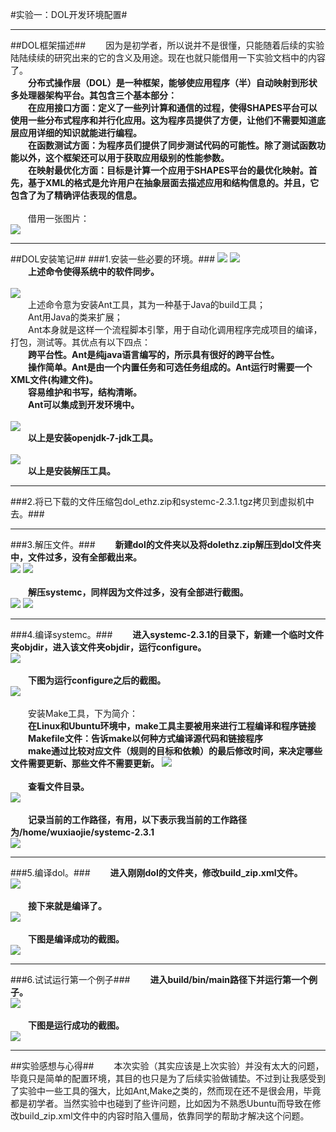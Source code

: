 #实验一：DOL开发环境配置#
***
##DOL框架描述##
&emsp;&emsp;因为是初学者，所以说并不是很懂，只能随着后续的实验陆陆续续的研究出来的它的含义及用途。现在也就只能借用一下实验文档中的内容了。
<br>
**&emsp;&emsp;分布式操作层（DOL）是一种框架，能够使应用程序（半）自动映射到形状多处理器架构平台。其包含三个基本部分：
<br>
&emsp;&emsp;在应用接口方面：定义了一些列计算和通信的过程，使得SHAPES平台可以使用一些分布式程序和并行化应用。这为程序员提供了方便，让他们不需要知道底层应用详细的知识就能进行编程。 
<br>
&emsp;&emsp;在函数测试方面：为程序员们提供了同步测试代码的可能性。除了测试函数功能以外，这个框架还可以用于获取应用级别的性能参数。
<br> 
&emsp;&emsp;在映射最优化方面：目标是计算一个应用于SHAPES平台的最优化映射。首先，基于XML的格式是允许用户在抽象层面去描述应用和结构信息的。并且，它包含了为了精确评估表现的信息。**
<br><br>
&emsp;&emsp;借用一张图片：<br>
<img src="https://cloud.githubusercontent.com/assets/22441228/19221651/1b540b94-8e7a-11e6-8a0c-b5574beef662.png">
***
##DOL安装笔记##
###1.安装一些必要的环境。###
<img src="https://cloud.githubusercontent.com/assets/22441228/19221918/0af9c68a-8e7f-11e6-83c0-9b37f88984e4.png">
<img src="https://cloud.githubusercontent.com/assets/22441228/19221925/397af178-8e7f-11e6-9add-066a19e24ed4.png"><br>
**&emsp;&emsp;上述命令使得系统中的软件同步。**
<br><br>
<img src="https://cloud.githubusercontent.com/assets/22441228/19221933/63fc8f74-8e7f-11e6-878e-7c7faaea9ae7.png"><br>
&emsp;&emsp;上述命令意为安装Ant工具，其为一种基于Java的build工具；<br>
&emsp;&emsp;Ant用Java的类来扩展；<br>
&emsp;&emsp;Ant本身就是这样一个流程脚本引擎，用于自动化调用程序完成项目的编译，打包，测试等。其优点有以下四点：<br>
**&emsp;&emsp;跨平台性。Ant是纯java语言编写的，所示具有很好的跨平台性。<br>
&emsp;&emsp;操作简单。Ant是由一个内置任务和可选任务组成的。Ant运行时需要一个XML文件(构建文件)。<br>
&emsp;&emsp;容易维护和书写，结构清晰。<br>
&emsp;&emsp;Ant可以集成到开发环境中。**<br><br>
<img src="https://cloud.githubusercontent.com/assets/22441228/19221962/facb87de-8e7f-11e6-9dc6-c9efa21835b1.png"><br>
**&emsp;&emsp;以上是安装openjdk-7-jdk工具。**<br><br>
<img src="https://cloud.githubusercontent.com/assets/22441228/19221977/67cabbfc-8e80-11e6-8882-7d56fd29daab.png"><br>
**&emsp;&emsp;以上是安装解压工具。**
***
###2.将已下载的文件压缩包dol_ethz.zip和systemc-2.3.1.tgz拷贝到虚拟机中去。###
***
###3.解压文件。###
**&emsp;&emsp;新建dol的文件夹以及将dolethz.zip解压到dol文件夹中，文件过多，没有全部截出来。**<br>
<img src="https://cloud.githubusercontent.com/assets/22441228/19221986/d787e028-8e80-11e6-8c79-a2e51f4e0817.png">
<img src="https://cloud.githubusercontent.com/assets/22441228/19221988/f23d2ad6-8e80-11e6-9ceb-b48fb05668cc.png">
<br><br>
**&emsp;&emsp;解压systemc，同样因为文件过多，没有全部进行截图。**<br>
<img src="https://cloud.githubusercontent.com/assets/22441228/19221995/266442e0-8e81-11e6-8510-a6143a4f71ac.png">
<img src="https://cloud.githubusercontent.com/assets/22441228/19221997/3cd0938a-8e81-11e6-8da0-8d60fccc21c4.png">
***
###4.编译systemc。###
**&emsp;&emsp;进入systemc-2.3.1的目录下，新建一个临时文件夹objdir，进入该文件夹objdir，运行configure。**<br>
<img src="https://cloud.githubusercontent.com/assets/22441228/19222006/6af57744-8e81-11e6-95ed-f8970549301e.png">
<br><br>
**&emsp;&emsp;下图为运行configure之后的截图。**<br>
<img src="https://cloud.githubusercontent.com/assets/22441228/19222016/8f1048d4-8e81-11e6-8a01-96a937594609.png"><br><br>
&emsp;&emsp;安装Make工具，下为简介：<br>
**&emsp;&emsp;在Linux和Ubuntu环境中，make工具主要被用来进行工程编译和程序链接<br>
&emsp;&emsp;Makefile文件：告诉make以何种方式编译源代码和链接程序<br>
&emsp;&emsp;make通过比较对应文件（规则的目标和依赖）的最后修改时间，来决定哪些文件需要更新、那些文件不需要更新。**
<img src="https://cloud.githubusercontent.com/assets/22441228/19222040/d95e6a06-8e81-11e6-8499-bdf4d2746e86.png"><br><br>
**&emsp;&emsp;查看文件目录。**<br>
<img src="https://cloud.githubusercontent.com/assets/22441228/19222047/fc911ae6-8e81-11e6-84fe-e4bfd93ffb6e.png"><br><br>
**&emsp;&emsp;记录当前的工作路径，有用，以下表示我当前的工作路径为/home/wuxiaojie/systemc-2.3.1**<br>
<img src="https://cloud.githubusercontent.com/assets/22441228/19222052/1e3a0a4a-8e82-11e6-9ea6-efa6af15d610.png">
***
###5.编译dol。###
**&emsp;&emsp;进入刚刚dol的文件夹，修改build_zip.xml文件。**<br>
<img src="https://cloud.githubusercontent.com/assets/22441228/19222062/5b07b40e-8e82-11e6-8219-1b9db54c685a.png"><br><br>
**&emsp;&emsp;接下来就是编译了。**<br>
<img src="https://cloud.githubusercontent.com/assets/22441228/19222073/9e81f9f6-8e82-11e6-9cda-b9eb6e8bfc05.png"><br><br>
**&emsp;&emsp;下图是编译成功的截图。**<br>
<img src="https://cloud.githubusercontent.com/assets/22441228/19222075/be59b62e-8e82-11e6-9a65-0465ada7100c.png">
***
###6.试试运行第一个例子###
**&emsp;&emsp;进入build/bin/main路径下并运行第一个例子。**<br>
<img src="https://cloud.githubusercontent.com/assets/22441228/19222084/e4f0211a-8e82-11e6-967d-cade87b39007.png"><br><br>
**&emsp;&emsp;下图是运行成功的截图。**<br>
<img src="https://cloud.githubusercontent.com/assets/22441228/19222090/07daf2d6-8e83-11e6-81e2-302d89709804.png">
***
##实验感想与心得##
&emsp;&emsp;本次实验（其实应该是上次实验）并没有太大的问题，毕竟只是简单的配置环境，其目的也只是为了后续实验做铺垫。不过到让我感受到了实验中一些工具的强大，比如Ant,Make之类的，然而现在还不是很会用，毕竟都是初学者。当然实验中也碰到了些许问题，比如因为不熟悉Ubuntu而导致在修改build_zip.xml文件中的内容时陷入僵局，依靠同学的帮助才解决这个问题。